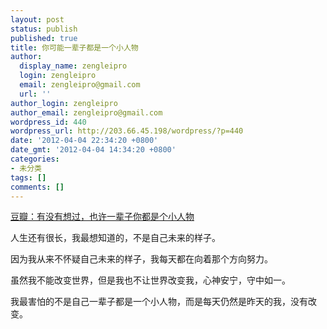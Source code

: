 ```yaml
---
layout: post
status: publish
published: true
title: 你可能一辈子都是一个小人物
author:
  display_name: zengleipro
  login: zengleipro
  email: zengleipro@gmail.com
  url: ''
author_login: zengleipro
author_email: zengleipro@gmail.com
wordpress_id: 440
wordpress_url: http://203.66.45.198/wordpress/?p=440
date: '2012-04-04 22:34:20 +0800'
date_gmt: '2012-04-04 14:34:20 +0800'
categories:
- 未分类
tags: []
comments: []
---
```

<a href="http://www.douban.com/group/topic/26074193/" title="http://www.douban.com/group/topic/26074193/" target="_blank">豆瓣：有没有想过，也许一辈子你都是个小人物</a>

人生还有很长，我最想知道的，不是自己未来的样子。

因为我从来不怀疑自己未来的样子，我每天都在向着那个方向努力。

虽然我不能改变世界，但是我也不让世界改变我，心神安宁，守中如一。

我最害怕的不是自己一辈子都是一个小人物，而是每天仍然是昨天的我，没有改变。